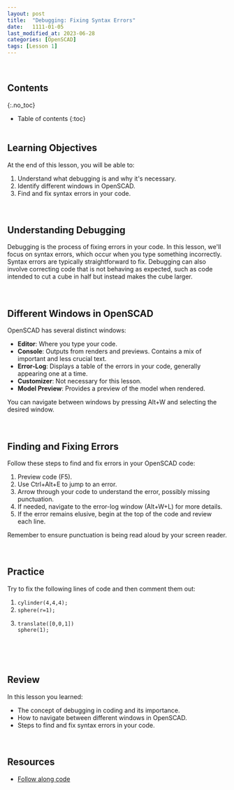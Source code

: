 ```yaml
---
layout: post
title:  "Debugging: Fixing Syntax Errors"
date:   1111-01-05
last_modified_at: 2023-06-28
categories: [OpenSCAD]
tags: [Lesson 1]
---
```

<br>

## Contents
{:.no_toc}
* Table of contents
{:toc}
<br><br>

## Learning Objectives
At the end of this lesson, you will be able to:
1. Understand what debugging is and why it's necessary.
2. Identify different windows in OpenSCAD.
3. Find and fix syntax errors in your code.
<br><br><br>

## Understanding Debugging
Debugging is the process of fixing errors in your code. In this lesson, we'll focus on syntax errors, which occur when you type something incorrectly. Syntax errors are typically straightforward to fix. Debugging can also involve correcting code that is not behaving as expected, such as code intended to cut a cube in half but instead makes the cube larger.
<br><br><br>

## Different Windows in OpenSCAD
OpenSCAD has several distinct windows:
- **Editor**: Where you type your code.
- **Console**: Outputs from renders and previews. Contains a mix of important and less crucial text.
- **Error-Log**: Displays a table of the errors in your code, generally appearing one at a time.
- **Customizer**: Not necessary for this lesson.
- **Model Preview**: Provides a preview of the model when rendered.

You can navigate between windows by pressing Alt+W and selecting the desired window.
<br><br><br>

## Finding and Fixing Errors
Follow these steps to find and fix errors in your OpenSCAD code:
1. Preview code (F5).
2. Use Ctrl+Alt+E to jump to an error.
3. Arrow through your code to understand the error, possibly missing punctuation.
4. If needed, navigate to the error-log window (Alt+W+L) for more details.
5. If the error remains elusive, begin at the top of the code and review each line. 

Remember to ensure punctuation is being read aloud by your screen reader.
<br><br><br>

## Practice
Try to fix the following lines of code and then comment them out:
1. `cylinder(4,4,4);`
2. `sphere(r=1);`
3. 
   ```
   translate([0,0,1])
   sphere(1);
   ```
<br><br><br>

## Review
In this lesson you learned:
- The concept of debugging in coding and its importance.
- How to navigate between different windows in OpenSCAD.
- Steps to find and fix syntax errors in your code.
<br><br><br>

## Resources
- [Follow along code](https://raw.githubusercontent.com/funkonaut/openSCAD_lessons/main/Lessons/Lesson%202/2_2_bool_diff_student.scad)
<br><br><br>